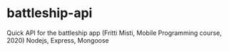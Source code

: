 # battleship-api
Quick API for the battleship app (Fritti Misti, Mobile Programming course, 2020)
Nodejs, Express, Mongoose
